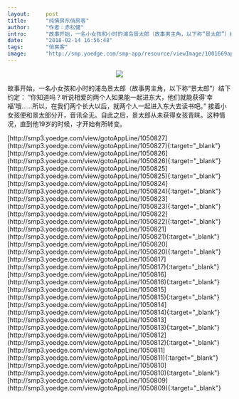 ```yaml
---
layout:     post
title:      "纯情房东俏房客"
author:     "作者：赤松健"
intro:      "故事开始，一名小女孩和小时的浦岛景太郎（故事男主角，以下称“景太郎”）结下约定： “你知道吗？听说相爱的两个人如果能一起进东大，他们就能获得‘幸福’哦……所以，在我们两个长大以后，就两个人一起进入东大去读书吧。” 接着小女孩便和景太郎分开，音讯全无。自此之后，景太郎从未获得女孩青睐。这种情况，直到他19岁的时候，才开始有所转变。"
date:       "2018-02-14 16:56:48"
tags:       "俏房客"
image:      "http://smp.yoedge.com/smp-app/resource/viewImage/1001669appline.png"
---
```

<div style="text-align: center">
<p><img src="http://smp.yoedge.com/smp-app/resource/viewImage/1001669appline.png"/></p>
</div>
<p class="post-meta">
<span>故事开始，一名小女孩和小时的浦岛景太郎（故事男主角，以下称“景太郎”）结下约定： “你知道吗？听说相爱的两个人如果能一起进东大，他们就能获得‘幸福’哦……所以，在我们两个长大以后，就两个人一起进入东大去读书吧。” 接着小女孩便和景太郎分开，音讯全无。自此之后，景太郎从未获得女孩青睐。这种情况，直到他19岁的时候，才开始有所转变。</span>
</p>
[http://smp3.yoedge.com/view/gotoAppLine/1050827](http://smp3.yoedge.com/view/gotoAppLine/1050827){:target="_blank"}
[http://smp3.yoedge.com/view/gotoAppLine/1050826](http://smp3.yoedge.com/view/gotoAppLine/1050826){:target="_blank"}
[http://smp3.yoedge.com/view/gotoAppLine/1050825](http://smp3.yoedge.com/view/gotoAppLine/1050825){:target="_blank"}
[http://smp3.yoedge.com/view/gotoAppLine/1050824](http://smp3.yoedge.com/view/gotoAppLine/1050824){:target="_blank"}
[http://smp3.yoedge.com/view/gotoAppLine/1050823](http://smp3.yoedge.com/view/gotoAppLine/1050823){:target="_blank"}
[http://smp3.yoedge.com/view/gotoAppLine/1050822](http://smp3.yoedge.com/view/gotoAppLine/1050822){:target="_blank"}
[http://smp3.yoedge.com/view/gotoAppLine/1050821](http://smp3.yoedge.com/view/gotoAppLine/1050821){:target="_blank"}
[http://smp3.yoedge.com/view/gotoAppLine/1050820](http://smp3.yoedge.com/view/gotoAppLine/1050820){:target="_blank"}
[http://smp3.yoedge.com/view/gotoAppLine/1050817](http://smp3.yoedge.com/view/gotoAppLine/1050817){:target="_blank"}
[http://smp3.yoedge.com/view/gotoAppLine/1050816](http://smp3.yoedge.com/view/gotoAppLine/1050816){:target="_blank"}
[http://smp3.yoedge.com/view/gotoAppLine/1050815](http://smp3.yoedge.com/view/gotoAppLine/1050815){:target="_blank"}
[http://smp3.yoedge.com/view/gotoAppLine/1050814](http://smp3.yoedge.com/view/gotoAppLine/1050814){:target="_blank"}
[http://smp3.yoedge.com/view/gotoAppLine/1050813](http://smp3.yoedge.com/view/gotoAppLine/1050813){:target="_blank"}
[http://smp3.yoedge.com/view/gotoAppLine/1050812](http://smp3.yoedge.com/view/gotoAppLine/1050812){:target="_blank"}
[http://smp3.yoedge.com/view/gotoAppLine/1050811](http://smp3.yoedge.com/view/gotoAppLine/1050811){:target="_blank"}
[http://smp3.yoedge.com/view/gotoAppLine/1050810](http://smp3.yoedge.com/view/gotoAppLine/1050810){:target="_blank"}
[http://smp3.yoedge.com/view/gotoAppLine/1050809](http://smp3.yoedge.com/view/gotoAppLine/1050809){:target="_blank"}


